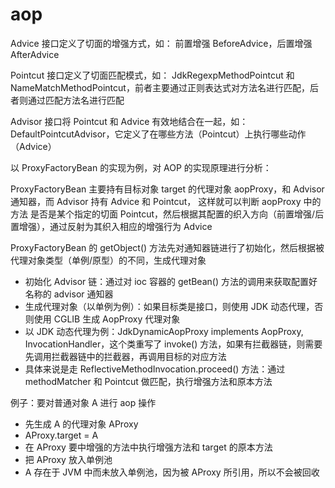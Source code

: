 # aop

Advice 接口定义了切面的增强方式，如：
前置增强 BeforeAdvice，后置增强 AfterAdvice

Pointcut 接口定义了切面匹配模式，如：
JdkRegexpMethodPointcut 和 NameMatchMethodPointcut，前者主要通过正则表达式对方法名进行匹配，后者则通过匹配方法名进行匹配

Advisor 接口将 Pointcut 和 Advice 有效地结合在一起，如：DefaultPointcutAdvisor，它定义了在哪些方法（Pointcut）上执行哪些动作（Advice）

以 ProxyFactoryBean 的实现为例，对 AOP 的实现原理进行分析：

ProxyFactoryBean 主要持有目标对象 target 的代理对象 aopProxy，和 Advisor 通知器，而 Advisor 持有 Advice 和 Pointcut，
这样就可以判断 aopProxy 中的方法 是否是某个指定的切面 Pointcut，然后根据其配置的织入方向（前置增强/后置增强），通过反射为其织入相应的增强行为 Advice

ProxyFactoryBean 的 getObject() 方法先对通知器链进行了初始化，然后根据被代理对象类型（单例/原型）的不同，生成代理对象

- 初始化 Advisor 链：通过对 ioc 容器的 getBean() 方法的调用来获取配置好名称的 advisor 通知器
- 生成代理对象（以单例为例）：如果目标类是接口，则使用 JDK 动态代理，否则使用 CGLIB 生成 AopProxy 代理对象
- 以 JDK 动态代理为例：JdkDynamicAopProxy implements AopProxy, InvocationHandler，这个类重写了 invoke() 方法，如果有拦截器链，则需要先调用拦截器链中的拦截器，再调用目标的对应方法
- 具体来说是走 ReflectiveMethodInvocation.proceed() 方法：通过 methodMatcher 和 Pointcut 做匹配，执行增强方法和原本方法

例子：要对普通对象 A 进行 aop 操作

- 先生成 A 的代理对象 AProxy 
- AProxy.target = A
- 在 AProxy 要中增强的方法中执行增强方法和 target 的原本方法
- 把 AProxy 放入单例池
- A 存在于 JVM 中而未放入单例池，因为被 AProxy 所引用，所以不会被回收